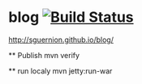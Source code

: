 blog [![Build Status](https://travis-ci.org/sguernion/blog.svg?branch=master)](https://travis-ci.org/sguernion/blog)
====

http://sguernion.github.io/blog/


** Publish
mvn verify


** run localy
mvn jetty:run-war